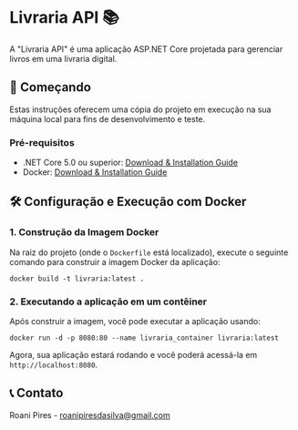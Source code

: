 # Livraria API 📚

A "Livraria API" é uma aplicação ASP.NET Core projetada para gerenciar livros em uma livraria digital.

## 🚀 Começando

Estas instruções oferecem uma cópia do projeto em execução na sua máquina local para fins de desenvolvimento e teste.

### Pré-requisitos

- .NET Core 5.0 ou superior: [Download & Installation Guide](https://dotnet.microsoft.com/download)
- Docker: [Download & Installation Guide](https://docs.docker.com/get-docker/)

## 🛠️ Configuração e Execução com Docker

### 1. Construção da Imagem Docker

Na raiz do projeto (onde o `Dockerfile` está localizado), execute o seguinte comando para construir a imagem Docker da aplicação:

`docker build -t livraria:latest .`

### 2. Executando a aplicação em um contêiner

Após construir a imagem, você pode executar a aplicação usando:

`docker run -d -p 8080:80 --name livraria_container livraria:latest`

Agora, sua aplicação estará rodando e você poderá acessá-la em `http://localhost:8080`.

## 📞 Contato
Roani Pires - roanipiresdasilva@gmail.com